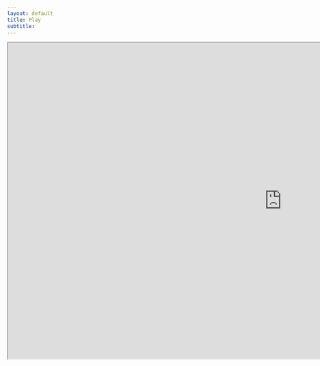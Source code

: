 ```yaml
---
layout: default
title: Play
subtitle:
---
```


<iframe frameborder="1" src="https://itch.io/embed-upload/2120860?color=333333" width="1280" height="740"><a href="https://purenukage.itch.io/smart-contract-builder">Play Smart Contract Builder on itch.io</a></iframe>
